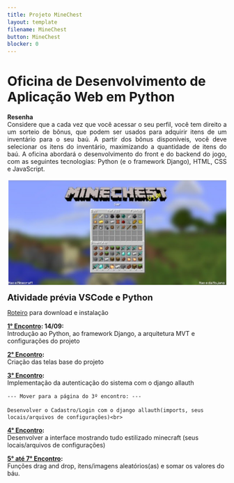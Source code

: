 ```yaml
---
title: Projeto MineChest
layout: template
filename: MineChest
button: MineChest
blocker: 0
--- 
```

<html>
<body>
<h1 style="font-size:30px">
Oficina de Desenvolvimento de Aplicação Web em Python
</h1>
	
<p align="justify">
<b style="font-weight: bold;">Resenha<br></b>
Considere que a cada vez que você acessar o seu perfil, você tem direito a um sorteio de bônus, que podem ser usados para adquirir itens de um inventário para o seu baú. 
A partir dos bônus disponíveis, você deve selecionar os itens do inventário, maximizando a quantidade de itens do baú.
A oficina abordará o desenvolvimento do front e do backend do jogo, com as seguintes tecnologias: Python (e o framework Django), HTML, CSS e JavaScript.	
</p>

	
<p align="center">
<img src="images/image.png"/>	
	</p>
<p align="justify">
	<b style="font-size:20px;">Atividade prévia VSCode e Python</b>
</p>
<p>
	<a href="https://e2pc.github.io/ProjectPage/AtividadePrevia">Roteiro</a> para download e instalação
</p>
	
<p>
<b style="font-weight: bold;"><a href="https://e2pc.github.io/ProjectPage/Encontro1">1° Encontro</a>: 14/09:<br></b>
	Introdução ao Python, ao framework Django, a arquitetura MVT e configurações do projeto
</p>
	
<p>
<b style="font-weight: bold;"><a href="https://e2pc.github.io/ProjectPage/Encontro2">2° Encontro</a>:<br></b>
	Criação das telas base do projeto<br>
</p>

<p>
<b style="font-weight: bold;"><a href="https://e2pc.github.io/ProjectPage/Encontro3">3° Encontro</a>:<br></b>
	Implementação da autenticação do sistema com o django allauth 
	
	--- Mover para a página do 3º encontro: ---
	
	Desenvolver o Cadastro/Login com o django allauth(imports, seus locais/arquivos de configurações)<br>
</p>

<p>
	<b style="font-weight: bold;"><a href="https://e2pc.github.io/ProjectPage/Encontro4">4° Encontro</a>:<br></b>
	Desenvolver a interface mostrando tudo estilizado minecraft
	(seus locais/arquivos de configurações)<br>
</p>

<p>
<b style="font-weight: bold;"><a href="https://e2pc.github.io/ProjectPage/Encontro57">5° até 7° Encontro</a>:<br></b>
	Funções drag and drop, itens/imagens aleatórios(as) e somar os valores do báu.<br>
</p>


</body>
</html>

